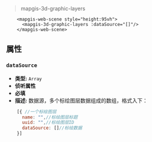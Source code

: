 > mapgis-3d-graphic-layers

``` vue
    <mapgis-web-scene style="height:95vh">
      <mapgis-3d-graphic-layers :dataSource="[]"/>
    </mapgis-web-scene>
```

## 属性

### `dataSource`

- **类型:** `Array`
- **侦听属性**
- **必填**
- **描述:** 数据源，多个标绘图层数据组成的数组，格式入下：

```javascript
    [{ //一个标绘图层
      name: "",//标绘图层标题
      uuid: "",//标绘图层ID
      dataSource: []//标绘数据
    }]
```
